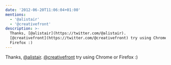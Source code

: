 ```yaml
---
date: '2012-06-20T11:06:04+01:00'
mentions:
  - '@alistair'
  - '@creativefront'
description: >-
  Thanks, [@alistair](https://twitter.com/@alistair).
  [@creativefront](https://twitter.com/@creativefront) try using Chrome or
  Firefox :)
---
```

Thanks, [@alistair](https://twitter.com/@alistair). [@creativefront](https://twitter.com/@creativefront) try using Chrome or Firefox :)
